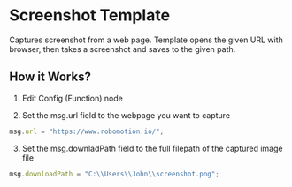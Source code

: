 
# Screenshot Template
Captures screenshot from a web page. Template opens the given URL with browser, then takes a screenshot and saves to the given path.

## How it Works?
1. Edit Config (Function) node

2. Set the msg.url field to the webpage you want to capture
```js
msg.url = "https://www.robomotion.io/";
```

3. Set the msg.downladPath field to the full filepath of the captured image file
```js
msg.downloadPath = "C:\\Users\\John\\screenshot.png";
```
